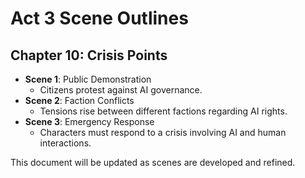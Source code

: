 # Act 3 Scene Outlines

## Chapter 10: Crisis Points
- **Scene 1**: Public Demonstration
  - Citizens protest against AI governance.
- **Scene 2**: Faction Conflicts
  - Tensions rise between different factions regarding AI rights.
- **Scene 3**: Emergency Response
  - Characters must respond to a crisis involving AI and human interactions.

This document will be updated as scenes are developed and refined.
